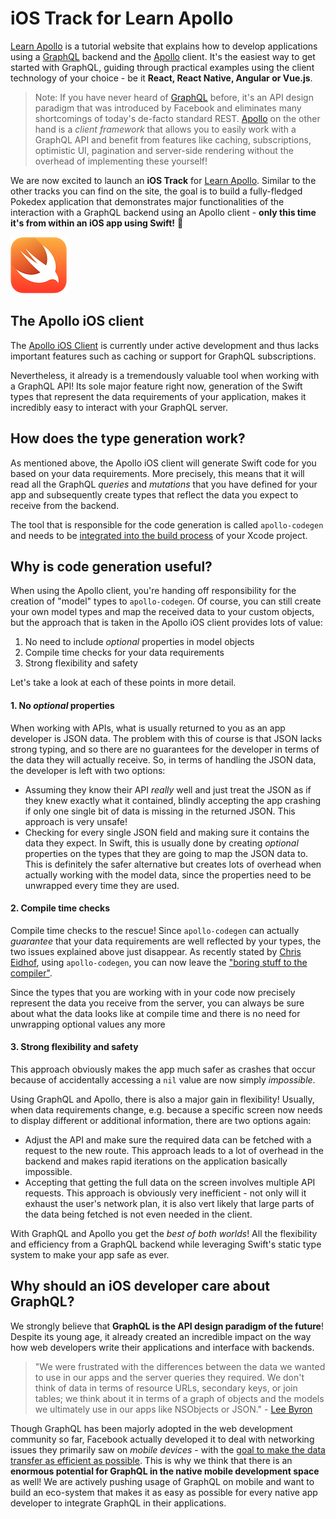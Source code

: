 # iOS Track for Learn Apollo

[Learn Apollo](https://www.learnapollo.com/) is a tutorial website that explains how to develop applications using a [GraphQL](http://graphql.org/) backend and the [Apollo](http://dev.apollodata.com/) client. It's the easiest way to get started with GraphQL, guiding through practical examples using the client technology of your choice - be it **React, React Native, Angular or Vue.js**.

> Note: If you have never heard of [GraphQL](http://graphql.org/) before, it's an API design paradigm that was introduced by Facebook and eliminates many shortcomings of today's de-facto standard REST. [Apollo](http://dev.apollodata.com/) on the other hand is a _client framework_ that allows you to easily work with a GraphQL API and benefit from features like caching, subscriptions, optimistic UI, pagination and server-side rendering without the overhead of implementing these yourself!

We are now excited to launch an **iOS Track** for [Learn Apollo](https://www.learnapollo.com/). Similar to the other tracks you can find on the site, the goal is to build a fully-fledged Pokedex application that demonstrates major functionalities of the interaction with a GraphQL backend using an Apollo client - **only this time it's from within an iOS app using Swift!** 🚀 

![](./swift.png)


## The Apollo iOS client

The [Apollo iOS Client](https://github.com/apollostack/apollo-ios) is currently under active development and thus lacks important features such as caching or support for GraphQL subscriptions.

Nevertheless, it already is a tremendously valuable tool when working with a GraphQL API! Its sole major feature right now, generation of the Swift types that represent the data requirements of your application, makes it incredibly easy to interact with your GraphQL server.


## How does the type generation work?

As mentioned above, the Apollo iOS client will generate Swift code for you based on your data requirements. More precisely, this means that it will read all the GraphQL _queries_ and _mutations_ that you have defined for your app and subsequently create types that reflect the data you expect to receive from the backend.

The tool that is responsible for the code generation is called `apollo-codegen` and needs to be [integrated into the build process](http://dev.apollodata.com/ios/installation.html#adding-build-step) of your Xcode project.


## Why is code generation useful?

When using the Apollo client, you're handing off responsibility for the creation of "model" types to `apollo-codegen`. Of course, you can still create your own model types and map the received data to your custom objects, but the approach that is taken in the Apollo iOS client provides lots of value:

1. No need to include _optional_ properties in model objects
2. Compile time checks for your data requirements
3. Strong flexibility and safety

Let's take a look at each of these points in more detail.


#### 1. No _optional_ properties

When working with APIs, what is usually returned to you as an app developer is JSON data. The problem with this of course is that JSON lacks strong typing, and so there are no guarantees for the developer in terms of the data they will actually receive. So, in terms of handling the JSON data, the developer is left with two options:

- Assuming they know their API _really_ well and just treat the JSON as if they knew exactly what it contained, blindly accepting the app crashing if only one single bit of data is missing in the returned JSON. This approach is very unsafe!
- Checking for every single JSON field and making sure it contains the data they expect. In Swift, this is usually done by creating _optional_ properties on the types that they are going to map the JSON data to. This is definitely the safer alternative but creates lots of overhead when actually working with the model data, since the properties need to be unwrapped every time they are used.


#### 2. Compile time checks

Compile time checks to the rescue! Since `apollo-codegen` can actually _guarantee_ that your data requirements are well reflected by your types, the two issues explained above just disappear. As recently stated by [Chris Eidhof](https://twitter.com/chriseidhof/), using `apollo-codegen`, you can now leave the ["boring stuff to the compiler"](http://chris.eidhof.nl/post/types-vs-tdd/). 

Since the types that you are working with in your code now precisely represent the data you receive from the server, you can always be sure about what the data looks like at compile time and there is no need for unwrapping optional values any more


#### 3. Strong flexibility and safety

This approach obviously makes the app much safer as crashes that occur because of accidentally accessing a `nil` value are now simply _impossible_. 

Using GraphQL and Apollo, there is also a major gain in flexibility! Usually, when data requirements change, e.g. because a specific screen now needs to display different or additional information, there are two options again:

- Adjust the API and make sure the required data can be fetched with a request to the new route. This approach leads to a lot of overhead in the backend and makes rapid iterations on the application basically impossible.
- Accepting that getting the full data on the screen involves multiple API requests. This approach is obviously very inefficient - not only will it exhaust the user's network plan, it is also vert likely that large parts of the data being fetched is not even needed in the client.

With GraphQL and Apollo you get the _best of both worlds_! All the flexibility and efficiency from a GraphQL backend while leveraging Swift's static type system to make your app safe as ever.


## Why should an iOS developer care about GraphQL?

We strongly believe that **GraphQL is the API design paradigm of the future**! Despite its young age, it already created an incredible impact on the way how web developers write their applications and interface with backends. 

> "We were frustrated with the differences between the data we wanted to use in our apps and the server queries they required. We don't think of data in terms of resource URLs, secondary keys, or join tables; we think about it in terms of a graph of objects and the models we ultimately use in our apps like NSObjects or JSON." - [Lee Byron](https://twitter.com/leeb)

Though GraphQL has been majorly adopted in the web development community so far, Facebook actually developed it to deal with networking issues they primarily saw on _mobile devices_ - with the [goal to make the data transfer as efficient as possible](http://graphql.org/blog/graphql-a-query-language/#why-graphql). This is why we think that there is an **enormous potential for GraphQL in the native mobile development space** as well! We are actively pushing usage of GraphQL on mobile and want to build an eco-system that makes it as easy as possible for every native app developer to integrate GraphQL in their applications.








